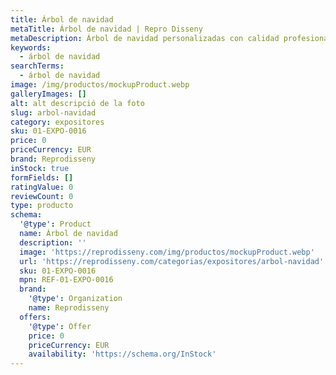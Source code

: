 ```yaml
---
title: Árbol de navidad
metaTitle: Árbol de navidad | Repro Disseny
metaDescription: Árbol de navidad personalizadas con calidad profesional en Cataluña.
keywords:
  - árbol de navidad
searchTerms:
  - árbol de navidad
image: /img/productos/mockupProduct.webp
galleryImages: []
alt: alt descripció de la foto
slug: arbol-navidad
category: expositores
sku: 01-EXPO-0016
price: 0
priceCurrency: EUR
brand: Reprodisseny
inStock: true
formFields: []
ratingValue: 0
reviewCount: 0
type: producto
schema:
  '@type': Product
  name: Árbol de navidad
  description: ''
  image: 'https://reprodisseny.com/img/productos/mockupProduct.webp'
  url: 'https://reprodisseny.com/categorias/expositores/arbol-navidad'
  sku: 01-EXPO-0016
  mpn: REF-01-EXPO-0016
  brand:
    '@type': Organization
    name: Reprodisseny
  offers:
    '@type': Offer
    price: 0
    priceCurrency: EUR
    availability: 'https://schema.org/InStock'
---
```


